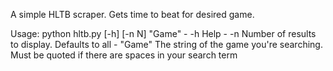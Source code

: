 A simple HLTB scraper. Gets time to beat for desired game.


Usage: python hltb.py [-h] [-n N] "Game"
    - -h Help
    - -n Number of results to display. Defaults to all
    - "Game" The string of the game you're searching. Must be quoted if there are spaces in your search term
